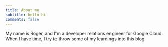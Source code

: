 ```yaml
---
title: About me
subtitle: hello hi
comments: false
---
```


My name is Roger, and I'm a developer relations engineer for Google 
Cloud. When I have time, I try to throw some of my learnings into this blog.
